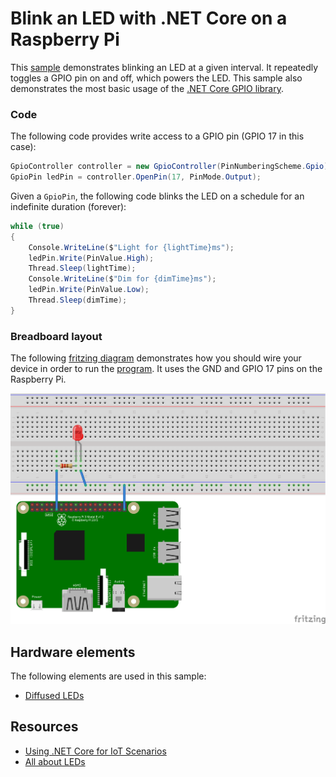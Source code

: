 # Blink an LED with .NET Core on a Raspberry Pi

This [sample](Program.cs) demonstrates blinking an LED at a given interval. It repeatedly toggles a GPIO pin on and off, which powers the LED. This sample also demonstrates the most basic usage of the [.NET Core GPIO library](https://dotnet.myget.org/feed/dotnet-corefxlab/package/nuget/System.Devices.Gpio).

### Code

The following code provides write access to a GPIO pin (GPIO 17 in this case):

```csharp
GpioController controller = new GpioController(PinNumberingScheme.Gpio);
GpioPin ledPin = controller.OpenPin(17, PinMode.Output);
```

Given a `GpioPin`, the following code blinks the LED on a schedule for an indefinite duration (forever):

```csharp
while (true)
{
    Console.WriteLine($"Light for {lightTime}ms");
    ledPin.Write(PinValue.High);
    Thread.Sleep(lightTime);
    Console.WriteLine($"Dim for {dimTime}ms");
    ledPin.Write(PinValue.Low);
    Thread.Sleep(dimTime);
}
```

### Breadboard layout

The following [fritzing diagram](rpi-led.fzz) demonstrates how you should wire your device in order to run the [program](Program.cs). It uses the GND and GPIO 17 pins on the Raspberry Pi.

![Rasperry Pi Breadboard diagram](rpi-led_bb.png)

## Hardware elements

The following elements are used in this sample:

* [Diffused LEDs](https://www.adafruit.com/product/297)

## Resources

* [Using .NET Core for IoT Scenarios](../README.md)
* [All about LEDs](https://learn.adafruit.com/all-about-leds)
